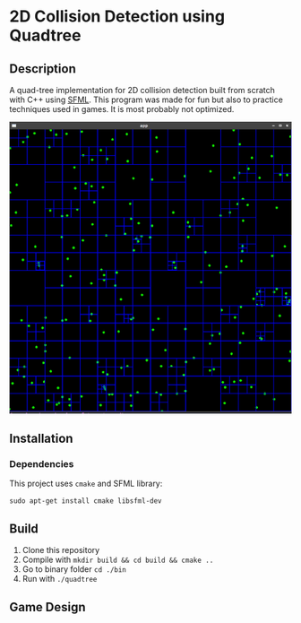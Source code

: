 # 2D Collision Detection using Quadtree

## Description

A quad-tree implementation for 2D collision detection  built from scratch with C++ using [SFML](https://www.sfml-dev.org/). This program was made for fun but also to practice techniques used in games. It is most probably not optimized.

![Screenshot](screenshot.png)

## Installation

### Dependencies

This project uses `cmake` and SFML library:
```
sudo apt-get install cmake libsfml-dev
```

## Build

1. Clone this repository
2. Compile with `mkdir build && cd build && cmake ..`
3. Go to binary folder `cd ./bin`
4. Run with `./quadtree`
## Game Design
